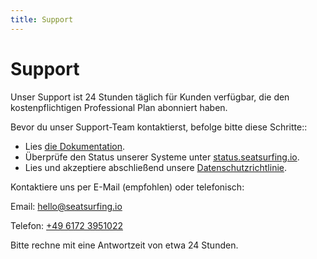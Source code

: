 ```yaml
---
title: Support
---
```


# Support

Unser Support ist 24 Stunden täglich für Kunden verfügbar, die den kostenpflichtigen Professional Plan abonniert haben.

Bevor du unser Support-Team kontaktierst, befolge bitte diese Schritte::

- Lies [die Dokumentation](/docs/).
- Überprüfe den Status unserer Systeme unter [status.seatsurfing.io](https://status.seatsurfing.io).
- Lies und akzeptiere abschließend unsere [Datenschutzrichtlinie](/privacy-policy).

Kontaktiere uns per E-Mail (empfohlen) oder telefonisch:

Email: hello@seatsurfing.io

Telefon: <a href="tel:+4961723951022">+49 6172 3951022</a>

Bitte rechne mit eine Antwortzeit von etwa 24 Stunden.

